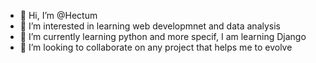 - 👋 Hi, I’m @Hectum
- 👀 I’m interested in learning web developmnet and data analysis
- 🌱 I’m currently learning python and more specif, I am learning Django
- 💞️ I’m looking to collaborate on any project that helps me to evolve

<!---
Hectum/Hectum is a ✨ special ✨ repository because its `README.md` (this file) appears on your GitHub profile.
You can click the Preview link to take a look at your changes.
--->
